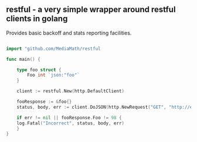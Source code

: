 ## restful - a very simple wrapper around restful clients in golang

Provides basic backoff and stats reporting facilities.

```go

import "github.com/MediaMath/restful

func main() {

    type foo struct {
        Foo int `json:"foo"`
    }

    client := restful.New(http.DefaultClient)

    fooResponse := &foo{}
    status, body, err := client.DoJSON(http.NewRequest("GET", "http://example.com", nil), fooResponse)

    if err != nil || fooResponse.Foo != 98 {
	log.Fatal("Incorrect", status, body, err)
    }
}
```
